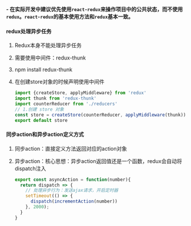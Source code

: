 **- 在实际开发中建议优先使用`react-redux`来操作项目中的公共状态，而不使用`redux`。`react-redux`的基本使用方法和`redux`基本一致。**

#### redux处理异步任务

1. Redux本身不能处理异步任务

2. 需要使用中间件：redux-thunk

3. npm install redux-thunk 

4. 在创建store对象的时候声明使用中间件

   ```js
   import {createStore, applyMiddleware} from 'redux'
   import thunk from 'redux-thunk'
   import counterReducer from './reducers'
   // 1.创建 store 对象
   const store = createStore(counterReducer, applyMiddleware(thunk))
   export default store
   ```

   

#### 同步action和异步action定义方式

1. 同步action：直接定义方法返回对应的action对象

2. 异步action：核心思想：异步action返回值还是一个函数，redux会自动将dispatch注入

   ```js
   export const asyncAction = function(number){
     return dispatch => {
       // 处理异步行为：发送ajax请求，开启定时器
       setTimeout(() => {
         dispatch(incrementAction(number))
       }, 2000);
     }
   }
   ```

   